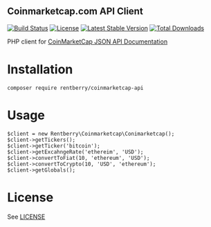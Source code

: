 Coinmarketcap.com API Client
---
[![Build Status](https://img.shields.io/travis/Rentberry/coinmarketcap-api-php.svg?style=flat-square)](https://travis-ci.org/Rentberry/coinmarketcap-api-php)
[![License](https://img.shields.io/packagist/l/rentberry/coinmarketcap-api.svg?style=flat-square)](https://packagist.org/packages/rentberry/coinmarketcap-api)
[![Latest Stable Version](https://img.shields.io/packagist/v/rentberry/coinmarketcap-api.svg?style=flat-square)](https://packagist.org/packages/rentberry/coinmarketcap-api)
[![Total Downloads](https://img.shields.io/packagist/dt/rentberry/coinmarketcap-api.svg?style=flat-square)](https://packagist.org/packages/rentberry/coinmarketcap-api)

PHP client for [CoinMarketCap JSON API Documentation](https://coinmarketcap.com/api/) 

# Installation
```
composer require rentberry/coinmarketcap-api
```

# Usage
```
$client = new Rentberry\Coinmarketcap\Conimarketcap();
$client->getTickers();
$client->getTicker('bitcoin');
$client->getExcahngeRate('ethereim', 'USD');
$client->convertToFiat(10, 'ethereum', 'USD');
$client->convertToCrypto(10, 'USD', 'ethereum');
$client->getGlobals();
```

# License
See [LICENSE](https://github.com/rentberry/coinmarketcap-api-php/blob/master/LICENSE)
